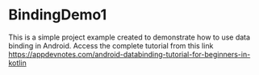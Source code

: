 # BindingDemo1
This is a simple project example created to demonstrate how to use data binding in Android.
Access the complete tutorial from this link https://appdevnotes.com/android-databinding-tutorial-for-beginners-in-kotlin
